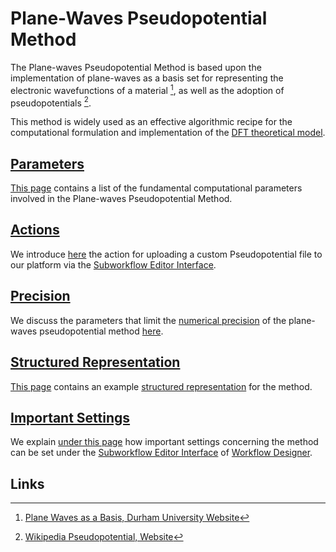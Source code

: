 # Plane-Waves Pseudopotential Method

The Plane-waves Pseudopotential Method is based upon the implementation of plane-waves as a basis set for representing the electronic wavefunctions of a material [^1], as well as the adoption of pseudopotentials [^2].
 
This method is widely used as an effective algorithmic recipe for the computational formulation and implementation of the [DFT theoretical model](../../models-directory/dft/parameters.md).  

## [Parameters](parameters.md)

[This page](parameters.md) contains a list of the fundamental computational parameters involved in the Plane-waves Pseudopotential Method.

## [Actions](actions.md)

We introduce [here](actions.md) the action for uploading a custom Pseudopotential file to our platform via the [Subworkflow Editor Interface](../../workflow-designer/subworkflow-editor/overview.md). 

## [Precision](precision.md)

We discuss the parameters that limit the [numerical precision](../../methods/precision.md) of the plane-waves pseudopotential method [here](precision.md).

## [Structured Representation](data.md)

[This page](data.md) contains an example [structured representation](../../data-structured/overview.md) for the method.

## [Important Settings](important-settings.md)

We explain [under this page](important-settings.md) how important settings concerning the method can be set under the [Subworkflow Editor Interface](../../workflow-designer/subworkflow-editor/overview.md) of [Workflow Designer](../../workflow-designer/overview.md).

## Links

[^1]: [Plane Waves as a Basis, Durham University Website](http://cmt.dur.ac.uk/sjc/thesis_dbj/node16.html)

[^2]: [Wikipedia Pseudopotential, Website](https://en.wikipedia.org/wiki/Pseudopotential)
